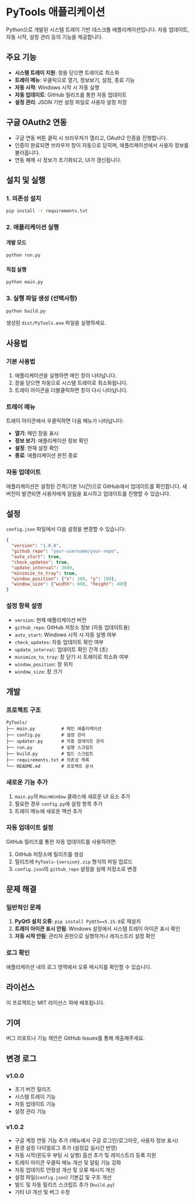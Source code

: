 # PyTools 애플리케이션

Python으로 개발된 시스템 트레이 기반 데스크톱 애플리케이션입니다. 자동 업데이트, 자동 시작, 설정 관리 등의 기능을 제공합니다.

## 주요 기능

- **시스템 트레이 지원**: 창을 닫으면 트레이로 최소화
- **트레이 메뉴**: 우클릭으로 열기, 정보보기, 설정, 종료 기능
- **자동 시작**: Windows 시작 시 자동 실행
- **자동 업데이트**: GitHub 릴리즈를 통한 자동 업데이트
- **설정 관리**: JSON 기반 설정 파일로 사용자 설정 저장

## 구글 OAuth2 연동

- 구글 연동 버튼 클릭 시 브라우저가 열리고, OAuth2 인증을 진행합니다.
- 인증이 완료되면 브라우저 창이 자동으로 닫히며, 애플리케이션에서 사용자 정보를 불러옵니다.
- 연동 해제 시 정보가 초기화되고, UI가 갱신됩니다.

## 설치 및 실행

### 1. 의존성 설치

```bash
pip install -r requirements.txt
```

### 2. 애플리케이션 실행

#### 개발 모드
```bash
python run.py
```

#### 직접 실행
```bash
python main.py
```

### 3. 실행 파일 생성 (선택사항)

```bash
python build.py
```

생성된 `dist/PyTools.exe` 파일을 실행하세요.

## 사용법

### 기본 사용법

1. 애플리케이션을 실행하면 메인 창이 나타납니다.
2. 창을 닫으면 자동으로 시스템 트레이로 최소화됩니다.
3. 트레이 아이콘을 더블클릭하면 창이 다시 나타납니다.

### 트레이 메뉴

트레이 아이콘에서 우클릭하면 다음 메뉴가 나타납니다:

- **열기**: 메인 창을 표시
- **정보 보기**: 애플리케이션 정보 확인
- **설정**: 현재 설정 확인
- **종료**: 애플리케이션 완전 종료

### 자동 업데이트

애플리케이션은 설정된 간격(기본 1시간)으로 GitHub에서 업데이트를 확인합니다. 새 버전이 발견되면 사용자에게 알림을 표시하고 업데이트를 진행할 수 있습니다.

## 설정

`config.json` 파일에서 다음 설정을 변경할 수 있습니다:

```json
{
  "version": "1.0.0",
  "github_repo": "your-username/your-repo",
  "auto_start": true,
  "check_updates": true,
  "update_interval": 3600,
  "minimize_to_tray": true,
  "window_position": {"x": 100, "y": 100},
  "window_size": {"width": 600, "height": 400}
}
```

### 설정 항목 설명

- `version`: 현재 애플리케이션 버전
- `github_repo`: GitHub 저장소 정보 (자동 업데이트용)
- `auto_start`: Windows 시작 시 자동 실행 여부
- `check_updates`: 자동 업데이트 확인 여부
- `update_interval`: 업데이트 확인 간격 (초)
- `minimize_to_tray`: 창 닫기 시 트레이로 최소화 여부
- `window_position`: 창 위치
- `window_size`: 창 크기

## 개발

### 프로젝트 구조

```
PyTools/
├── main.py          # 메인 애플리케이션
├── config.py        # 설정 관리
├── updater.py       # 자동 업데이트 관리
├── run.py           # 실행 스크립트
├── build.py         # 빌드 스크립트
├── requirements.txt # 의존성 목록
└── README.md        # 프로젝트 문서
```

### 새로운 기능 추가

1. `main.py`의 `MainWindow` 클래스에 새로운 UI 요소 추가
2. 필요한 경우 `config.py`에 설정 항목 추가
3. 트레이 메뉴에 새로운 액션 추가

### 자동 업데이트 설정

GitHub 릴리즈를 통한 자동 업데이트를 사용하려면:

1. GitHub 저장소에 릴리즈를 생성
2. 릴리즈에 `PyTools-{version}.zip` 형식의 파일 업로드
3. `config.json`의 `github_repo` 설정을 실제 저장소로 변경

## 문제 해결

### 일반적인 문제

1. **PyQt5 설치 오류**: `pip install PyQt5==5.15.9`로 재설치
2. **트레이 아이콘 표시 안됨**: Windows 설정에서 시스템 트레이 아이콘 표시 확인
3. **자동 시작 안됨**: 관리자 권한으로 실행하거나 레지스트리 설정 확인

### 로그 확인

애플리케이션 내의 로그 영역에서 오류 메시지를 확인할 수 있습니다.

## 라이선스

이 프로젝트는 MIT 라이선스 하에 배포됩니다.

## 기여

버그 리포트나 기능 제안은 GitHub Issues를 통해 제출해주세요.

## 변경 로그

### v1.0.0
- 초기 버전 릴리즈
- 시스템 트레이 기능
- 자동 업데이트 기능
- 설정 관리 기능

### v1.0.2
- 구글 계정 연동 기능 추가 (메뉴에서 구글 로그인/로그아웃, 사용자 정보 표시)
- 환경 설정 다이얼로그 추가 (설정값 실시간 반영)
- 자동 시작(윈도우 부팅 시 실행) 옵션 추가 및 레지스트리 등록 지원
- 트레이 아이콘 우클릭 메뉴 개선 및 알림 기능 강화
- 자동 업데이트 안정성 개선 및 오류 메시지 개선
- 설정 파일(`config.json`) 기본값 및 구조 개선
- 빌드 및 자동 릴리즈 스크립트 추가 (`build.py`)
- 기타 UI 개선 및 버그 수정